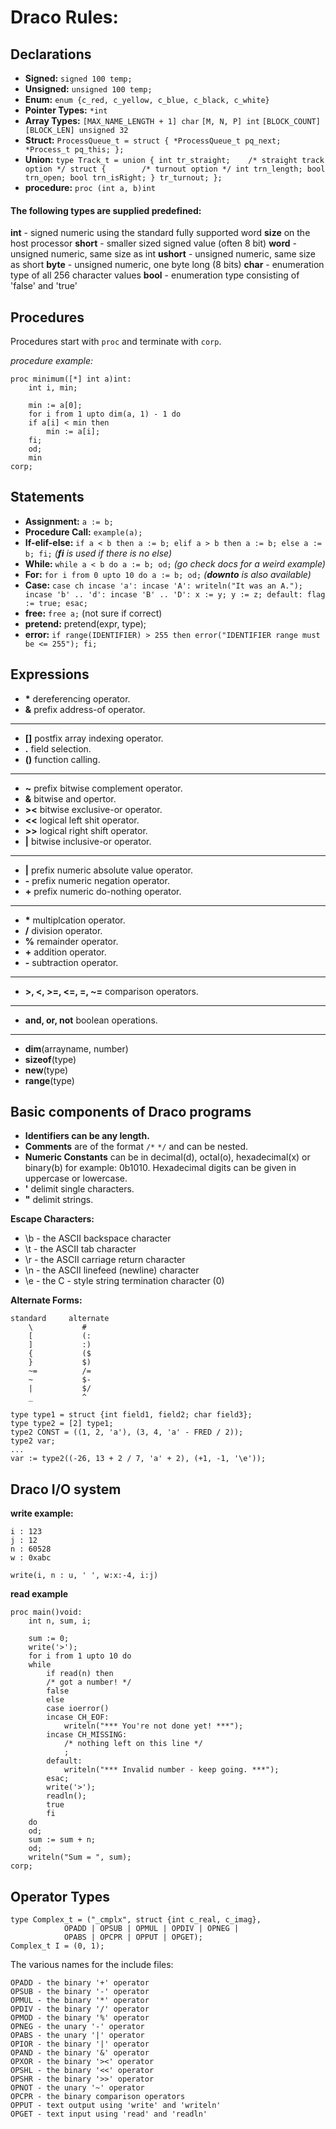 # Draco Rules:

## Declarations

- **Signed:** `signed 100 temp;`
- **Unsigned:** `unsigned 100 temp;`
- **Enum:** `enum {c_red, c_yellow, c_blue, c_black, c_white}`
- **Pointer Types:** `*int`
- **Array Types:** `[MAX_NAME_LENGTH + 1] char` `[M, N, P] int` `[BLOCK_COUNT] [BLOCK_LEN] unsigned 32`
- **Struct:** `ProcessQueue_t = struct {
			*ProcessQueue_t pq_next;
			*Process_t pq_this;
		    };`
- **Union:** `type
		    Track_t = union {
			int tr_straight;	/* straight track option */
			struct {		/* turnout option */
			    int trn_length;
			    bool trn_open;
			    bool trn_isRight;
			} tr_turnout;
		    };`
- **procedure:** `proc (int a, b)int`

#### The following types are supplied predefined:
**int** - signed numeric using the standard fully supported word
**size** on the host processor 
**short** - smaller sized signed value (often 8 bit)
**word** - unsigned numeric, same size as int
**ushort** - unsigned numeric, same size as short
**byte** - unsigned numeric, one byte long (8 bits)
**char** - enumeration type of all 256 character values
**bool** - enumeration type consisting of 'false' and 'true'

## Procedures

Procedures start with `proc` and terminate with `corp`.

*procedure example:*

```draco
proc minimum([*] int a)int:
    int i, min;

    min := a[0];
    for i from 1 upto dim(a, 1) - 1 do
    if a[i] < min then
        min := a[i];
    fi;
    od;
    min
corp;
```

## Statements

- **Assignment:** `a := b;`
- **Procedure Call:** `example(a);`
- **If-elif-else:** `if a < b then a := b; elif a > b then a := b; else a := b; fi;` *(**fi** is used if there is no else)*
- **While:** `while a < b do a := b; od;` *(go check docs for a weird example)*
- **For:** `for i from 0 upto 10 do a := b; od;` *(**downto** is also available)*
- **Case:** ```case ch
	    incase 'a':
	    incase 'A':
		writeln("It was an A.");
	    incase 'b' .. 'd':
	    incase 'B' .. 'D':
		x := y;
		y := z;
	    default:
		flag := true;
	    esac;```
- **free:** `free a;` (not sure if correct)
- **pretend:** pretend(expr, type);
- **error:** ```if range(IDENTIFIER) > 255 then
		error("IDENTIFIER range must be <= 255");
	    fi;```

## Expressions

- **\*** dereferencing operator.
- **&** prefix address-of operator.
----------------

- **[]** postfix array indexing operator.
- **.** field selection.
- **()** function calling.
----------------
- **~** prefix bitwise complement operator.
- **&** bitwise and opertor.
- **><** bitwise exclusive-or operator.
- **<<** logical left shit operator.
- **>>** logical right shift operator.
- **|** bitwise inclusive-or operator.
----------------
- **|** prefix numeric absolute value operator.
- **-** prefix numeric negation operator.
- **+** prefix numeric do-nothing operator.
----------------
- **\*** multiplcation operator.
- **/** division operator.
- **%** remainder operator.
- **+** addition operator.
- **-** subtraction operator.
----------------
- **>, <, >=, <=, =, ~=** comparison operators.
----------------
- **and, or, not** boolean operations.
----------------
- **dim**(arrayname, number)
- **sizeof**(type)
- **new**(type)
- **range**(type)

## Basic components of Draco programs

- **Identifiers can be any length.**
- **Comments** are of the format `/*` `*/` and can be nested.
- **Numeric Constants** can be in decimal(d), octal(o), hexadecimal(x) or binary(b) for example: 0b1010. Hexadecimal digits can be given in uppercase or lowercase.
- **'** delimit single characters.
- **"** delimit strings.

**Escape Characters:**
- \b - the ASCII backspace character
- \t - the ASCII tab character
- \r - the ASCII carriage return character
- \n - the ASCII linefeed (newline) character
- \e - the C - style string termination character (0)

**Alternate Forms:**

    standard	 alternate
	    \		    #
	    [		    (:
	    ]		    :)
	    {		    ($
	    }		    $)
	    ~=		    /=
	    ~		    $-
	    |		    $/
	    _		    ^

```draco
type type1 = struct {int field1, field2; char field3};
type type2 = [2] type1;
type2 CONST = ((1, 2, 'a'), (3, 4, 'a' - FRED / 2));
type2 var;
...
var := type2((-26, 13 + 2 / 7, 'a' + 2), (+1, -1, '\e'));
```

## Draco I/O system

**write example:**
```draco
i : 123
j : 12
n : 60528
w : 0xabc

write(i, n : u, ' ', w:x:-4, i:j)
```

**read example**
```draco
proc main()void:
    int n, sum, i;

    sum := 0;
    write('>');
    for i from 1 upto 10 do
    while
        if read(n) then
        /* got a number! */
        false
        else
        case ioerror()
        incase CH_EOF:
            writeln("*** You're not done yet! ***");
        incase CH_MISSING:
            /* nothing left on this line */
            ;
        default:
            writeln("*** Invalid number - keep going. ***");
        esac;
        write('>');
        readln();
        true
        fi
    do
    od;
    sum := sum + n;
    od;
    writeln("Sum = ", sum);
corp;
```

## Operator Types

```
type Complex_t = ("_cmplx", struct {int c_real, c_imag},
            OPADD | OPSUB | OPMUL | OPDIV | OPNEG |
            OPABS | OPCPR | OPPUT | OPGET);
Complex_t I = (0, 1);
```

The various names for the include files:
```draco
OPADD - the binary '+' operator
OPSUB - the binary '-' operator
OPMUL - the binary '*' operator
OPDIV - the binary '/' operator
OPMOD - the binary '%' operator
OPNEG - the unary '-' operator
OPABS - the unary '|' operator
OPIOR - the binary '|' operator
OPAND - the binary '&' operator
OPXOR - the binary '><' operator
OPSHL - the binary '<<' operator
OPSHR - the binary '>>' operator
OPNOT - the unary '~' operator
OPCPR - the binary comparison operators
OPPUT - text output using 'write' and 'writeln'
OPGET - text input using 'read' and 'readln'
```